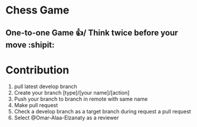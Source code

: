 # Chess Game

## One-to-one Game :+1:/ Think twice before your move  :shipit:

# Contribution 
1. pull latest develop branch
2. Create your branch [type]/[your name]/[action]
3. Push your branch to branch in remote with same name
4. Make pull request
5. Check a develop branch as a target branch during request a pull request
6. Select @Omar-Alaa-Elzanaty as a reviewer 
